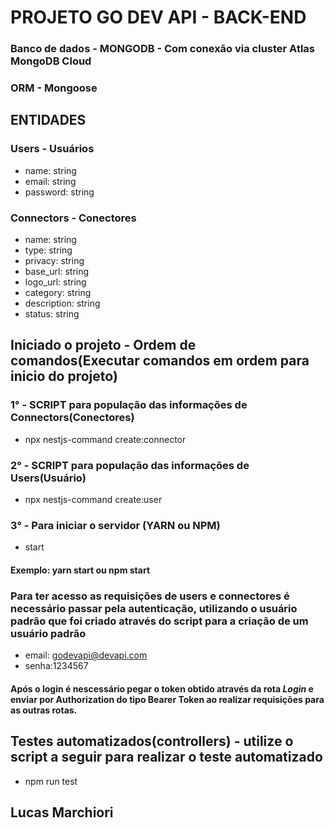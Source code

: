 # PROJETO GO DEV API - BACK-END
### Banco de dados - MONGODB - Com conexão via cluster Atlas MongoDB Cloud
### ORM - Mongoose

## ENTIDADES
### Users - Usuários
- name: string
- email: string
- password: string

### Connectors - Conectores
- name: string
- type: string
- privacy: string
- base_url: string
- logo_url: string
- category: string
- description: string
- status: string

## Iniciado o projeto - Ordem de comandos(Executar comandos em ordem para inicio do projeto)

### 1° - SCRIPT para população das informações de Connectors(Conectores)
- npx nestjs-command create:connector

### 2° - SCRIPT para população das informações de Users(Usuário)
- npx nestjs-command create:user

### 3° - Para iniciar o servidor (YARN ou NPM)
- start
#### Exemplo: yarn start ou npm start 

### Para ter acesso as requisições de users e connectores é necessário passar pela autenticação, utilizando o usuário padrão que foi criado através do script para a criação de um usuário padrão
- email: godevapi@devapi.com
- senha:1234567

#### Após o login é nescessário pegar o token obtido através da rota *Login* e enviar por Authorization do tipo Bearer Token ao realizar requisições para as outras rotas.

## Testes automatizados(controllers) - utilize o script a seguir para realizar o teste automatizado
- npm run test

## Lucas Marchiori
